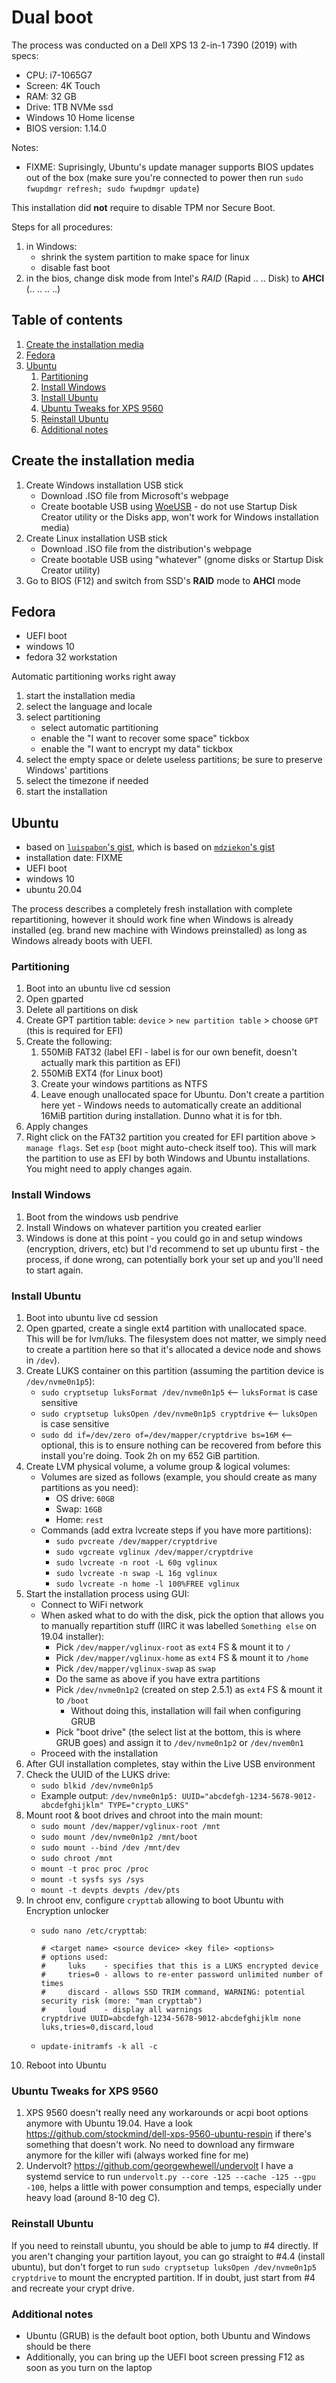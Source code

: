 # Dual boot

The process was conducted on a Dell XPS 13 2-in-1 7390 (2019) with specs:

- CPU: i7-1065G7
- Screen: 4K Touch
- RAM: 32 GB
- Drive: 1TB NVMe ssd
- Windows 10 Home license
- BIOS version: 1.14.0

Notes:

- FIXME: Suprisingly, Ubuntu's update manager supports BIOS updates out of the box (make sure you're connected to power then run `sudo fwupdmgr refresh; sudo fwupdmgr update`)

This installation did **not** require to disable TPM nor Secure Boot.

Steps for all procedures:

1. in Windows:
   - shrink the system partition to make space for linux
   - disable fast boot
1. in the bios, change disk mode from Intel's _RAID_ (Rapid .. .. Disk) to **AHCI** (.. .. .. ..)

## Table of contents <!-- omit in toc -->

1. [Create the installation media](#create-the-installation-media)
1. [Fedora](#fedora)
1. [Ubuntu](#ubuntu)
   1. [Partitioning](#partitioning)
   1. [Install Windows](#install-windows)
   1. [Install Ubuntu](#install-ubuntu)
   1. [Ubuntu Tweaks for XPS 9560](#ubuntu-tweaks-for-xps-9560)
   1. [Reinstall Ubuntu](#reinstall-ubuntu)
   1. [Additional notes](#additional-notes)

## Create the installation media

1. Create Windows installation USB stick
   - Download .ISO file from Microsoft's webpage
   - Create bootable USB using [WoeUSB](https://github.com/slacka/WoeUSB) - do not use Startup Disk Creator utility or the Disks app, won't work for Windows installation media)
1. Create Linux installation USB stick
   - Download .ISO file from the distribution's webpage
   - Create bootable USB using "whatever" (gnome disks or Startup Disk Creator utility)
1. Go to BIOS (F12) and switch from SSD's **RAID** mode to **AHCI** mode

## Fedora

- UEFI boot
- windows 10
- fedora 32 workstation

Automatic partitioning works right away

1. start the installation media
1. select the language and locale
1. select partitioning
   - select automatic partitioning
   - enable the "I want to recover some space" tickbox
   - enable the "I want to encrypt my data" tickbox
1. select the empty space or delete useless partitions; be sure to preserve Windows' partitions
1. select the timezone if needed
1. start the installation

## Ubuntu

- based on [`luispabon`'s gist][luispabon's gist], which is based on [`mdziekon`'s gist][mdziekon's gist]
- installation date: FIXME
- UEFI boot
- windows 10
- ubuntu 20.04

The process describes a completely fresh installation with complete repartitioning, however it should work fine when Windows is already installed (eg. brand new machine with Windows preinstalled) as long as Windows already boots with UEFI.

### Partitioning

1. Boot into an ubuntu live cd session
1. Open gparted
1. Delete all partitions on disk
1. Create GPT partition table: `device` > `new partition table` > choose `GPT` (this is required for EFI)
1. Create the following:
   1. 550MiB FAT32 (label EFI - label is for our own benefit, doesn't actually mark this partition as EFI)
   1. 550MiB EXT4 (for Linux boot)
   1. Create your windows partitions as NTFS
   1. Leave enough unallocated space for Ubuntu. Don't create a partition here yet - Windows needs to automatically create an additional 16MiB partition during installation. Dunno what it is for tbh.
1. Apply changes
1. Right click on the FAT32 partition you created for EFI partition above > `manage flags`. Set `esp` (`boot` might auto-check itself too). This will mark the partition to use as EFI by both Windows and Ubuntu installations. You might need to apply changes again.

### Install Windows

1. Boot from the windows usb pendrive
1. Install Windows on whatever partition you created earlier
1. Windows is done at this point - you could go in and setup windows (encryption, drivers, etc) but I'd recommend to set up ubuntu first - the process, if done wrong, can potentially bork your set up and you'll need to start again.

### Install Ubuntu

1. Boot into ubuntu live cd session
1. Open gparted, create a single ext4 partition with unallocated space. This will be for lvm/luks. The filesystem does not matter, we simply need to create a partition here so that it's allocated a device node and shows in `/dev`).
1. Create LUKS container on this partition (assuming the partition device is `/dev/nvme0n1p5`):
   - `sudo cryptsetup luksFormat /dev/nvme0n1p5` <-- `luksFormat` is case sensitive
   - `sudo cryptsetup luksOpen /dev/nvme0n1p5 cryptdrive` <-- `luksOpen` is case sensitive
   - `sudo dd if=/dev/zero of=/dev/mapper/cryptdrive bs=16M` <-- optional, this is to ensure nothing can be recovered from before this install you're doing. Took 2h on my 652 GiB partition.
1. Create LVM physical volume, a volume group & logical volumes:
   - Volumes are sized as follows (example, you should create as many partitions as you need):
     - OS drive: `60GB`
     - Swap: `16GB`
     - Home: `rest`
   - Commands (add extra lvcreate steps if you have more partitions):
     - `sudo pvcreate /dev/mapper/cryptdrive`
     - `sudo vgcreate vglinux /dev/mapper/cryptdrive`
     - `sudo lvcreate -n root -L 60g vglinux`
     - `sudo lvcreate -n swap -L 16g vglinux`
     - `sudo lvcreate -n home -l 100%FREE vglinux`
1. Start the installation process using GUI:
   - Connect to WiFi network
   - When asked what to do with the disk, pick the option that allows you to manually repartition stuff (IIRC it was labelled `Something else` on 19.04 installer):
     - Pick `/dev/mapper/vglinux-root` as `ext4` FS & mount it to `/`
     - Pick `/dev/mapper/vglinux-home` as `ext4` FS & mount it to `/home`
     - Pick `/dev/mapper/vglinux-swap` as `swap`
     - Do the same as above if you have extra partitions
     - Pick `/dev/nvme0n1p2` (created on step 2.5.1) as `ext4` FS & mount it to `/boot`
       - Without doing this, installation will fail when configuring GRUB
     - Pick "boot drive" (the select list at the bottom, this is where GRUB goes) and assign it to `/dev/nvme0n1p2` or `/dev/nvem0n1`
   - Proceed with the installation
1. After GUI installation completes, stay within the Live USB environment
1. Check the UUID of the LUKS drive:
   - `sudo blkid /dev/nvme0n1p5`
   - Example output: `/dev/nvme0n1p5: UUID="abcdefgh-1234-5678-9012-abcdefghijklm" TYPE="crypto_LUKS"`
1. Mount root & boot drives and chroot into the main mount:
   - `sudo mount /dev/mapper/vglinux-root /mnt`
   - `sudo mount /dev/nvme0n1p2 /mnt/boot`
   - `sudo mount --bind /dev /mnt/dev`
   - `sudo chroot /mnt`
   - `mount -t proc proc /proc`
   - `mount -t sysfs sys /sys`
   - `mount -t devpts devpts /dev/pts`
1. In chroot env, configure `crypttab` allowing to boot Ubuntu with Encryption unlocker
   - `sudo nano /etc/crypttab`:

     ```text
     # <target name> <source device> <key file> <options>
     # options used:
     #     luks    - specifies that this is a LUKS encrypted device
     #     tries=0 - allows to re-enter password unlimited number of times
     #     discard - allows SSD TRIM command, WARNING: potential security risk (more: "man crypttab")
     #     loud    - display all warnings
     cryptdrive UUID=abcdefgh-1234-5678-9012-abcdefghijklm none luks,tries=0,discard,loud
     ```

   - `update-initramfs -k all -c`
1. Reboot into Ubuntu

### Ubuntu Tweaks for XPS 9560

1. XPS 9560 doesn't really need any workarounds or acpi boot options anymore with Ubuntu 19.04. Have a look <https://github.com/stockmind/dell-xps-9560-ubuntu-respin> if there's something that doesn't work. No need to download any firmware anymore for the killer wifi (always worked fine for me)
1. Undervolt? <https://github.com/georgewhewell/undervolt> I have a systemd service to run `undervolt.py --core -125 --cache -125 --gpu -100`, helps a little with power consumption and temps, especially under heavy load (around 8-10 deg C).

### Reinstall Ubuntu

If you need to reinstall ubuntu, you should be able to jump to #4 directly. If you aren't changing your partition layout, you can go straight to #4.4 (install ubuntu), but don't forget to run `sudo cryptsetup luksOpen /dev/nvme0n1p5 cryptdrive` to mount the encrypted partition. If in doubt, just start from #4 and recreate your crypt drive.

### Additional notes

- Ubuntu (GRUB) is the default boot option, both Ubuntu and Windows should be there
- Additionally, you can bring up the UEFI boot screen pressing F12 as soon as you turn on the laptop

<!--
  References
  -->

<!-- Others -->
[luispabon's gist]: https://gist.github.com/luispabon/db2c9e5f6cc73bb37812a19a40e137bc
[mdziekon's gist]: https://gist.github.com/mdziekon/221bdb597cf32b46c50ffab96dbec08a
[ubuntu wiki community]: https://help.ubuntu.com/community/Full_Disk_Encryption_Howto_2019
